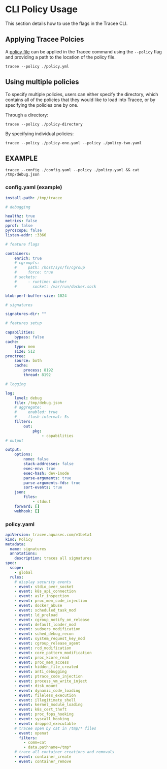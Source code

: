 # CLI Policy Usage

This section details how to use the flags in the Tracee CLI.

## Applying Tracee Polcies

A [policy file](../index.md) can be applied in the Tracee command using the `--policy` flag and providing a path to the location of the policy file.

```console
tracee --policy ./policy.yml
```

## Using multiple policies

To specify multiple policies, users can either specify the directory, which contains all of the policies that they would like to load into Tracee, or by specifying the policies one by one.

Through a directory:

```console
tracee --policy ./policy-directory
```

By specifying individual policies:

```console
tracee --policy ./policy-one.yaml --policy ./policy-two.yaml 
```

## EXAMPLE

```console
tracee --config ./config.yaml --policy ./policy.yaml && cat /tmp/debug.json
```

### config.yaml (example)

```yaml
install-path: /tmp/tracee

# debugging

healthz: true
metrics: false
pprof: false
pyroscope: false
listen-addr: :3366

# feature flags

containers:
    enrich: true
    # cgroupfs:
    #     path: /host/sys/fs/cgroup
    #     force: true
    # sockets:
    #     - runtime: docker
    #       socket: /var/run/docker.sock

blob-perf-buffer-size: 1024

# signatures

signatures-dir: ""

# features setup

capabilities:
    bypass: false
cache:
    type: mem
    size: 512
proctree:
    source: both
    cache:
        process: 8192
        thread: 8192

# logging

log:
    level: debug
    file: /tmp/debug.json
    # aggregate:
    #     enabled: true
    #     flush-interval: 5s
    filters:
        out:
            pkg:
                - capabilities
# output

output:
    options:
        none: false
        stack-addresses: false
        exec-env: true
        exec-hash: dev-inode
        parse-arguments: true
        parse-arguments-fds: true
        sort-events: true
    json:
        files:
            - stdout
    forward: []
    webhook: []
```

### policy.yaml

```yaml
apiVersion: tracee.aquasec.com/v1beta1
kind: Policy
metadata:
  name: signatures
  annotations:
    description: traces all signatures
spec:
  scope:
    - global
  rules:
    # display security events
    - event: stdio_over_socket
    - event: k8s_api_connection
    - event: aslr_inspection
    - event: proc_mem_code_injection
    - event: docker_abuse
    - event: scheduled_task_mod
    - event: ld_preload
    - event: cgroup_notify_on_release
    - event: default_loader_mod
    - event: sudoers_modification
    - event: sched_debug_recon
    - event: system_request_key_mod
    - event: cgroup_release_agent
    - event: rcd_modification
    - event: core_pattern_modification
    - event: proc_kcore_read
    - event: proc_mem_access
    - event: hidden_file_created
    - event: anti_debugging
    - event: ptrace_code_injection
    - event: process_vm_write_inject
    - event: disk_mount
    - event: dynamic_code_loading
    - event: fileless_execution
    - event: illegitimate_shell
    - event: kernel_module_loading
    - event: k8s_cert_theft
    - event: proc_fops_hooking
    - event: syscall_hooking
    - event: dropped_executable
    # tracee open by cat in /tmp/* files
    - event: openat
      filters:
        - comm=cat
        - data.pathname=/tmp*
    # trace all container creations and removals
    - event: container_create
    - event: container_remove
```
